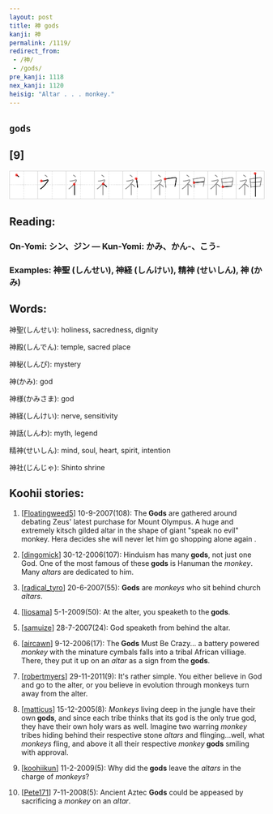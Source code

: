 ```yaml
---
layout: post
title: 神 gods
kanji: 神
permalink: /1119/
redirect_from:
 - /神/
 - /gods/
pre_kanji: 1118
nex_kanji: 1120
heisig: "Altar . . . monkey."
---
```


## `gods`

## [9]

<div class="stroke"><img src="../images/E7A59E.png" /></div>

## Reading:

### On-Yomi: シン、ジン &mdash; Kun-Yomi: かみ、かん-、こう-

### Examples: 神聖 (しんせい), 神経 (しんけい), 精神 (せいしん), 神 (かみ)

## Words:

神聖(しんせい): holiness, sacredness, dignity

神殿(しんでん): temple, sacred place

神秘(しんぴ): mystery

神(かみ): god

神様(かみさま): god

神経(しんけい): nerve, sensitivity

神話(しんわ): myth, legend

精神(せいしん): mind, soul, heart, spirit, intention

神社(じんじゃ): Shinto shrine

## Koohii stories:

1) [<a href="http://kanji.koohii.com/profile/Floatingweed5">Floatingweed5</a>] 10-9-2007(108): The<strong> Gods</strong> are gathered around debating Zeus&#039; latest purchase for Mount Olympus. A huge and extremely kitsch gilded altar in the shape of giant &quot;speak no evil&quot; monkey. Hera decides she will never let him go shopping alone again . 

2) [<a href="http://kanji.koohii.com/profile/dingomick">dingomick</a>] 30-12-2006(107): Hinduism has many<strong> gods</strong>, not just one God. One of the most famous of these<strong> gods</strong> is Hanuman the <em>monkey</em>. Many <em>altars</em> are dedicated to him. 

3) [<a href="http://kanji.koohii.com/profile/radical_tyro">radical_tyro</a>] 20-6-2007(55): <strong>Gods</strong> are <em>monkeys</em> who sit behind church <em>altars</em>. 

4) [<a href="http://kanji.koohii.com/profile/liosama">liosama</a>] 5-1-2009(50): At the alter, you speaketh to the<strong> gods</strong>. 

5) [<a href="http://kanji.koohii.com/profile/samuize">samuize</a>] 28-7-2007(24): God speaketh from behind the altar. 

6) [<a href="http://kanji.koohii.com/profile/aircawn">aircawn</a>] 9-12-2006(17): The<strong> Gods</strong> Must Be Crazy... a battery powered <em>monkey</em> with the minature cymbals falls into a tribal African villiage. There, they put it up on an <em>altar</em> as a sign from the<strong> gods</strong>. 

7) [<a href="http://kanji.koohii.com/profile/robertmyers">robertmyers</a>] 29-11-2011(9): It&#039;s rather simple. You either believe in God and go to the alter, or you believe in evolution through monkeys turn away from the alter. 

8) [<a href="http://kanji.koohii.com/profile/matticus">matticus</a>] 15-12-2005(8): <em>Monkeys</em> living deep in the jungle have their own<strong> gods</strong>, and since each tribe thinks that its god is the only true god, they have their own holy wars as well. Imagine two warring <em>monkey</em> tribes hiding behind their respective stone <em>altars</em> and flinging...well, what <em>monkeys</em> fling, and above it all their respective <em>monkey</em><strong> gods</strong> smiling with approval. 

9) [<a href="http://kanji.koohii.com/profile/koohiikun">koohiikun</a>] 11-2-2009(5): Why did the<strong> gods</strong> leave the <em>altars</em> in the charge of <em>monkeys</em>? 

10) [<a href="http://kanji.koohii.com/profile/Pete171">Pete171</a>] 7-11-2008(5): Ancient Aztec <strong>Gods</strong> could be appeased by sacrificing a <em>monkey</em> on an <em>altar</em>. 
